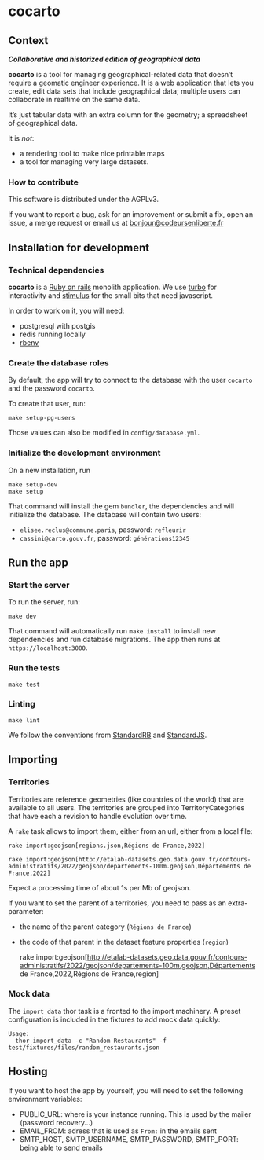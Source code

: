 # cocarto

## Context

***Collaborative and historized edition of geographical data***

**cocarto** is a tool for managing geographical-related data that doesn’t require a geomatic engineer experience.  It is a web application that lets you create, edit data sets that include geographical data; multiple users can collaborate in realtime on the same data.

It’s just tabular data with an extra column for the geometry; a spreadsheet of geographical data.

It is *not*:
* a rendering tool to make nice printable maps
* a tool for managing very large datasets.

### How to contribute

This software is distributed under the AGPLv3.

If you want to report a bug, ask for an improvement or submit a fix, open an issue, a merge request or email us at bonjour@codeursenliberte.fr

## Installation for development

### Technical dependencies

**cocarto** is a [Ruby on rails](https://rubyonrails.org/) monolith application. We use [turbo](https://turbo.hotwired.dev/) for interactivity and [stimulus](https://stimulus.hotwired.dev/) for the small bits that need javascript.

In order to work on it, you will need:
- postgresql with postgis
- redis running locally
- [rbenv](https://github.com/rbenv/rbenv-installer#rbenv-installer--doctor-scripts)

### Create the database roles

By default, the app will try to connect to the database with the user `cocarto` and the password `cocarto`.

To create that user, run:

    make setup-pg-users

Those values can also be modified in `config/database.yml`.

### Initialize the development environment

On a new installation, run

    make setup-dev 
    make setup

That command will install the gem `bundler`, the dependencies and will initialize the database. The database will contain two users:

* `elisee.reclus@commune.paris`, password: `refleurir`
* `cassini@carto.gouv.fr`, password: `générations12345`

## Run the app

### Start the server

To run the server, run:

    make dev

That command will automatically run `make install` to install new dependencies and run database migrations. The app then runs at `https://localhost:3000`.

### Run the tests

    make test

### Linting

    make lint

We follow the conventions from [StandardRB](https://github.com/testdouble/standard) and [StandardJS](https://standardjs.com/).

## Importing

### Territories

Territories are reference geometries (like countries of the world) that are available to all users.
The territories are grouped into TerritoryCategories that have each a revision to handle evolution over time.

A `rake` task allows to import them, either from an url, either from a local file:

    rake import:geojson[regions.json,Régions de France,2022]

    rake import:geojson[http://etalab-datasets.geo.data.gouv.fr/contours-administratifs/2022/geojson/departements-100m.geojson,Départements de France,2022]

Expect a processing time of about 1s per Mb of geojson.

If you want to set the parent of a territories, you need to pass as an extra-parameter:
* the name of the parent category (`Régions de France`)
* the code of that parent in the dataset feature properties (`region`)


    rake import:geojson[http://etalab-datasets.geo.data.gouv.fr/contours-administratifs/2022/geojson/departements-100m.geojson,Départements de France,2022,Régions de France,region]

### Mock data

The `import_data` thor task is a fronted to the import machinery. A preset configuration is included in the fixtures to add mock data quickly:

```
Usage:
  thor import_data -c "Random Restaurants" -f test/fixtures/files/random_restaurants.json
```

## Hosting

If you want to host the app by yourself, you will need to set the following environment variables:

* PUBLIC_URL: where is your instance running. This is used by the mailer (password recovery…)
* EMAIL_FROM: adress that is used as `From:` in the emails sent
* SMTP_HOST, SMTP_USERNAME, SMTP_PASSWORD, SMTP_PORT: being able to send emails
